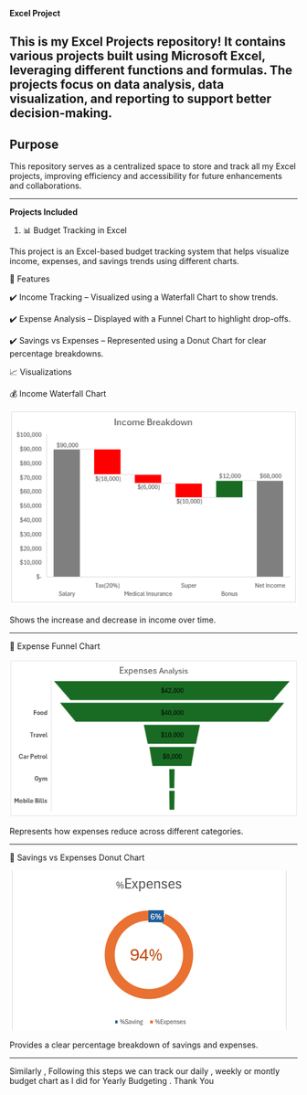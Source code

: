 **Excel Project**

**This is my Excel Projects repository! It contains various projects built using Microsoft Excel, leveraging different functions and formulas. The projects focus on data analysis, data visualization, and reporting to support better decision-making.**
------------------------------------------------------------------------------------------------------------------------------------------------------------------------------------------

Purpose 
-------------------------------------------------------------------------------------------------------------------------------------------------------------------------------------------
This repository serves as a centralized space to store and track all my Excel projects, improving efficiency and accessibility for future enhancements and collaborations.

-------------------------------------------------------------------------------------------------------------------------------------------------------------------------------------------

**Projects Included**

1) 📊 Budget Tracking in Excel

This project is an Excel-based budget tracking system that helps visualize income, expenses, and savings trends using different charts.

📌 Features

✔️ Income Tracking – Visualized using a Waterfall Chart to show trends.

✔️ Expense Analysis – Displayed with a Funnel Chart to highlight drop-offs.

✔️ Savings vs Expenses – Represented using a Donut Chart for clear percentage breakdowns.



📈 Visualizations

💰 Income Waterfall Chart

![Alt Text](https://github.com/Dahalpro/Excel-File-/blob/main/Income%20Tracking.PNG?raw=true)


Shows the increase and decrease in income over time.

------------------------------------------------------------------------------------------------------------------------------------------------------------------------------------------------------------------------------------------------------------------------------------


💸 Expense Funnel Chart

![Alt Text](https://github.com/Dahalpro/Excel-File-/blob/main/expenses%20chart.PNG?raw=true)

Represents how expenses reduce across different categories.

------------------------------------------------------------------------------------------------------------------------------------------------------------------------------------------------------------------------------------------------------------------------------------

🏦 Savings vs Expenses Donut Chart


![Alt Text](https://github.com/Dahalpro/Excel-File-/blob/main/Donut%20Chart.PNG?raw=true)

Provides a clear percentage breakdown of savings and expenses.

------------------------------------------------------------------------------------------------------------------------------------------------------------------------------------------------------------------------------------------------------------------------------------

Similarly , Following this steps we can track our daily , weekly or montly budget chart as I did for Yearly Budgeting . 
Thank You 

